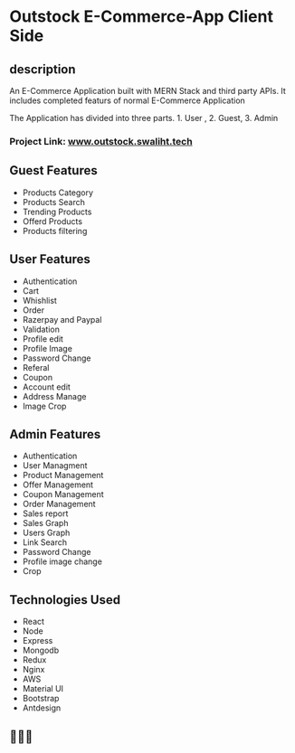 # Outstock E-Commerce-App Client Side

## description
<p> An E-Commerce Application built with MERN Stack and third party APIs. It includes completed featurs of normal E-Commerce Application </p>
<p> The Application has divided into three parts. 1. User , 2. Guest, 3. Admin </p>

### Project Link: www.outstock.swaliht.tech

## Guest Features
- Products Category
- Products Search
- Trending Products
- Offerd Products
- Products filtering

## User Features
- Authentication
- Cart
- Whishlist
- Order
- Razerpay and Paypal
- Validation
- Profile edit
- Profile Image
- Password Change
- Referal 
- Coupon
- Account edit
- Address Manage
- Image Crop

## Admin Features
- Authentication
- User Managment
- Product Management
- Offer Management
- Coupon Management
- Order Management
- Sales report
- Sales Graph
- Users Graph
- Link Search
- Password Change
- Profile image change
- Crop


## Technologies Used
- React
- Node
- Express
- Mongodb
- Redux
- Nginx
- AWS
- Material UI
- Bootstrap
- Antdesign

## 🙂🙂🙂